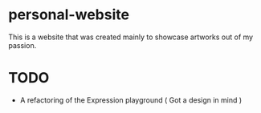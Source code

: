 # personal-website
This is a website that was created mainly to showcase artworks out of my passion.

# TODO
* A refactoring of the Expression playground ( Got a design in mind )